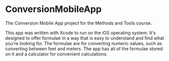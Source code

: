 # ConversionMobileApp
The Conversion Mobile App project for the Methods and Tools course.

This app was written with Xcode to run on the iOS operating system. It's designed to offer formulae in a way that is easy to 
understand and find what you're looking for. The formulae are for converting numeric values, such as converting between feet and meters.
The app has all of the formulae stored on it and a calculator for convenient calculations.
